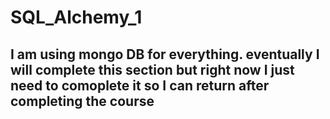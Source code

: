# SQL_Alchemy_1

## I am using mongo DB for everything. eventually I will complete this section but right now I just need to comoplete it so I can return after completing the course
